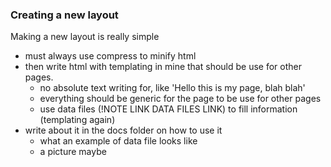 ### Creating a new layout

Making a new layout is really simple
- must always use compress to minify html
- then write html with templating in mine that should be use for other pages.
  - no absolute text writing for, like 'Hello this is my page, blah blah'
  - everything should be generic for the page to be use for other pages
  - use data files (!NOTE LINK DATA FILES LINK) to fill information (templating again)
- write about it in the docs folder on how to use it
  - what an example of data file looks like
  - a picture maybe
